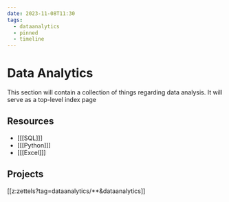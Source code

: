```yaml
---
date: 2023-11-08T11:30
tags:
  - dataanalytics
  - pinned
  - timeline
---
```


# Data Analytics

This section will contain a collection of things regarding data analysis. It will serve as a top-level index page

## Resources
* [[[SQL]]]
* [[[Python]]]
* [[[Excel]]]
  
## Projects


[[z:zettels?tag=dataanalytics/**&dataanalytics]]
